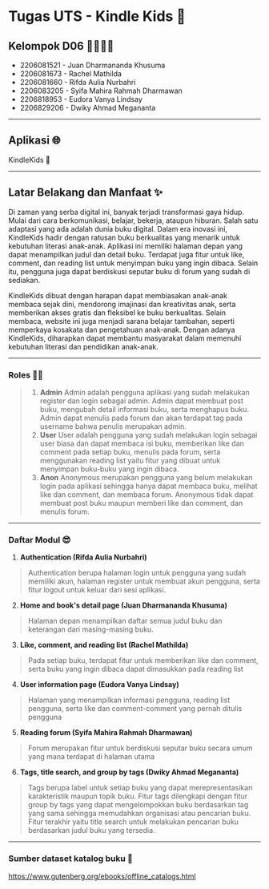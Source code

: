 # Tugas UTS - Kindle Kids 📝
## Kelompok D06 👨‍👨‍👧‍👧
- 2206081521 - Juan Dharmananda Khusuma
- 2206081673 - Rachel Mathilda
- 2206081660 - Rifda Aulia Nurbahri
- 2206083205 - Syifa Mahira Rahmah Dharmawan
- 2206818953 - Eudora Vanya Lindsay
- 2206829206 - Dwiky Ahmad Megananta

---

## Aplikasi 🌐
KindleKids 📖

---
## Latar Belakang dan Manfaat ✨

Di zaman yang serba digital ini, banyak terjadi transformasi gaya hidup. Mulai dari cara berkomunikasi, belajar, bekerja, ataupun hiburan. Salah satu adaptasi yang ada adalah dunia buku digital. Dalam era inovasi ini, KindleKids hadir dengan ratusan buku berkualitas yang menarik untuk kebutuhan literasi anak-anak. Aplikasi ini memiliki halaman depan yang dapat menampilkan judul dan detail buku. Terdapat juga fitur untuk like, comment, dan reading list untuk menyimpan buku yang ingin dibaca. Selain itu, pengguna juga dapat berdiskusi seputar buku di forum yang sudah di sediakan. 

KindleKids dibuat dengan harapan dapat membiasakan anak-anak membaca sejak dini, mendorong imajinasi dan kreativitas anak, serta memberikan akses gratis dan fleksibel ke buku berkualitas. Selain membaca, website ini juga menjadi sarana belajar tambahan, seperti memperkaya kosakata dan pengetahuan anak-anak. Dengan adanya KindleKids, diharapkan dapat membantu masyarakat dalam memenuhi kebutuhan literasi dan pendidikan anak-anak.

---

### Roles 👷‍♂️
> 1. **Admin**
> Admin adalah pengguna aplikasi yang sudah melakukan register dan login sebagai admin. Admin dapat membuat post buku, mengubah detail informasi buku, serta menghapus buku. Admin dapat menulis pada forum dan akan terdapat tag pada username bahwa penulis merupakan admin.
> 2. **User**
> User adalah pengguna yang sudah melakukan login sebagai user biasa dan dapat membaca isi buku, memberikan like dan comment pada setiap buku, menulis pada forum, serta menggunakan reading list yaitu fitur yang dibuat untuk menyimpan buku-buku yang ingin dibaca.
> 3. **Anon**
> Anonymous merupakan pengguna yang belum melakukan login pada aplikasi sehingga hanya dapat membaca buku, melihat like dan comment, dan membaca forum. Anonymous tidak dapat membuat post buku maupun memberi like dan comment, dan menulis forum.

---

### Daftar Modul 😎
1. **Authentication (Rifda Aulia Nurbahri)**
> Authentication berupa halaman login untuk pengguna yang sudah memiliki akun, halaman register untuk membuat akun pengguna, serta fitur logout untuk keluar dari sesi aplikasi.
2. **Home and book's detail page (Juan Dharmananda Khusuma)**
> Halaman depan menampilkan daftar semua judul buku dan keterangan dari masing-masing buku.
3. **Like, comment, and reading list (Rachel Mathilda)**
> Pada setiap buku, terdapat fitur untuk memberikan like dan comment, serta buku yang ingin dibaca dapat dimasukkan pada reading list
4. **User information page (Eudora Vanya Lindsay)**
> Halaman yang menampilkan informasi pengguna, reading list pengguna, serta like dan comment-comment yang pernah ditulis pengguna
5. **Reading forum (Syifa Mahira Rahmah Dharmawan)**
> Forum merupakan fitur untuk berdiskusi seputar buku secara umum yang mana terdapat di halaman utama
6. **Tags, title search, and group by tags (Dwiky Ahmad Megananta)**
> Tags berupa label untuk setiap buku yang dapat merepresentasikan karakteristik maupun topik buku. Fitur tags dilengkapi dengan fitur group by tags yang dapat mengelompokkan buku berdasarkan tag yang sama sehingga memudahkan organisasi atau pencarian buku. Fitur terakhir yaitu title search untuk melakukan pencarian buku berdasarkan judul buku yang tersedia.

---

### Sumber dataset katalog buku 📄
 https://www.gutenberg.org/ebooks/offline_catalogs.html